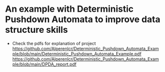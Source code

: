# An example with Deterministic Pushdown Automata to improve data structure skills

- Check the pdfs for explanation of project
https://github.com/Alperenlcr/Deterministic_Pushdown_Automata_Example/blob/main/Deterministic_Pushdown_Automata_Example.pdf
https://github.com/Alperenlcr/Deterministic_Pushdown_Automata_Example/blob/main/DPDA_report.pdf
